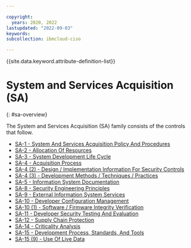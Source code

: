 ```yaml
---

copyright:
  years: 2020, 2022
lastupdated: "2022-09-03"
keywords: 
subcollection: ibmcloud-ciso

---
```




{{site.data.keyword.attribute-definition-list}}



# System and Services Acquisition (SA)
{: #sa-overview}

The System and Services Acquisition (SA) family consists of the controls that follow.

- [SA-1 - System And Services Acquisition Policy And Procedures](/docs/ibmcloud-ciso?topic=ibmcloud-ciso-sa-1)
- [SA-2 - Allocation Of Resources](/docs/ibmcloud-ciso?topic=ibmcloud-ciso-sa-2)
- [SA-3 - System Development Life Cycle](/docs/ibmcloud-ciso?topic=ibmcloud-ciso-sa-3)
- [SA-4 - Acquisition Process](/docs/ibmcloud-ciso?topic=ibmcloud-ciso-sa-4)
- [SA-4 (2) - Design / Implementation Information For Security Controls](/docs/ibmcloud-ciso?topic=ibmcloud-ciso-sa-4.2)
- [SA-4 (3) - Development Methods / Techniques / Practices](/docs/ibmcloud-ciso?topic=ibmcloud-ciso-sa-4.3)
- [SA-5 - Information System Documentation](/docs/ibmcloud-ciso?topic=ibmcloud-ciso-sa-5)
- [SA-8 - Security Engineering Principles](/docs/ibmcloud-ciso?topic=ibmcloud-ciso-sa-8)
- [SA-9 - External Information System Services](/docs/ibmcloud-ciso?topic=ibmcloud-ciso-sa-9)
- [SA-10 - Developer Configuration Management](/docs/ibmcloud-ciso?topic=ibmcloud-ciso-sa-10)
- [SA-10 (1) - Software / Firmware Integrity Verification](/docs/ibmcloud-ciso?topic=ibmcloud-ciso-sa-10.1)
- [SA-11 - Developer Security Testing And Evaluation](/docs/ibmcloud-ciso?topic=ibmcloud-ciso-sa-11)
- [SA-12 - Supply Chain Protection](/docs/ibmcloud-ciso?topic=ibmcloud-ciso-sa-12)
- [SA-14 - Criticality Analysis](/docs/ibmcloud-ciso?topic=ibmcloud-ciso-sa-14)
- [SA-15 - Development Process, Standards, And Tools](/docs/ibmcloud-ciso?topic=ibmcloud-ciso-sa-15)
- [SA-15 (9) - Use Of Live Data](/docs/ibmcloud-ciso?topic=ibmcloud-ciso-sa-15.9)



